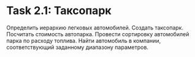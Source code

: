 # Task 2.1: Таксопарк
Определить иерархию легковых автомобилей. 
Создать таксопарк. 
Посчитать стоимость автопарка. 
Провести сортировку автомобилей парка по расходу топлива. 
Найти автомобиль в компании, соответствующий заданному диапазону параметров.
